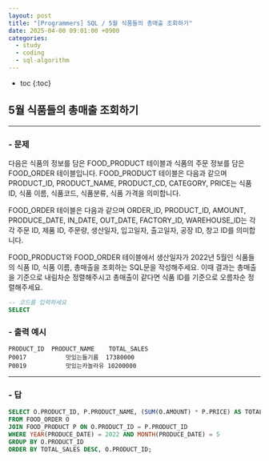 ```yaml
---
layout: post
title: "[Programmers] SQL / 5월 식품들의 총매출 조회하기"
date: 2025-04-00 09:01:00 +0900
categories: 
  - study
  - coding
  - sql-algorithm
---
```


* toc
{:toc}

## 5월 식품들의 총매출 조회하기

---

### - 문제

다음은 식품의 정보를 담은 FOOD_PRODUCT 테이블과 식품의 주문 정보를 담은 FOOD_ORDER 테이블입니다. FOOD_PRODUCT 테이블은 다음과 같으며 PRODUCT_ID, PRODUCT_NAME, PRODUCT_CD, CATEGORY, PRICE는 식품 ID, 식품 이름, 식품코드, 식품분류, 식품 가격을 의미합니다.

FOOD_ORDER 테이블은 다음과 같으며 ORDER_ID, PRODUCT_ID, AMOUNT, PRODUCE_DATE, IN_DATE, OUT_DATE, FACTORY_ID, WAREHOUSE_ID는 각각 주문 ID, 제품 ID, 주문량, 생산일자, 입고일자, 출고일자, 공장 ID, 창고 ID를 의미합니다.

FOOD_PRODUCT와 FOOD_ORDER 테이블에서 생산일자가 2022년 5월인 식품들의 식품 ID, 식품 이름, 총매출을 조회하는 SQL문을 작성해주세요. 이때 결과는 총매출을 기준으로 내림차순 정렬해주시고 총매출이 같다면 식품 ID를 기준으로 오름차순 정렬해주세요.

```sql
-- 코드를 입력하세요
SELECT
```

### - 출력 예시

```
PRODUCT_ID	PRODUCT_NAME	TOTAL_SALES
P0017	        맛있는들기름	17380000
P0019	        맛있는카놀라유	10200000
```

<!-- >  -->

---

### - 답

```sql
SELECT O.PRODUCT_ID, P.PRODUCT_NAME, (SUM(O.AMOUNT) * P.PRICE) AS TOTAL_SALES
FROM FOOD_ORDER O
JOIN FOOD_PRODUCT P ON O.PRODUCT_ID = P.PRODUCT_ID
WHERE YEAR(PRODUCE_DATE) = 2022 AND MONTH(PRODUCE_DATE) = 5
GROUP BY O.PRODUCT_ID
ORDER BY TOTAL_SALES DESC, O.PRODUCT_ID;
```

<!--  -->
